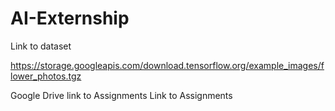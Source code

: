 # AI-Externship

Link to dataset

https://storage.googleapis.com/download.tensorflow.org/example_images/flower_photos.tgz

Google Drive link to Assignments Link to Assignments
